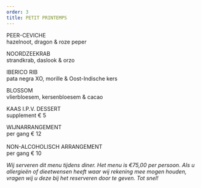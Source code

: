 ```yaml
---
order: 3
title: PETIT PRINTEMPS
---
```

PEER-CEVICHE\
hazelnoot, dragon & roze peper

NOORDZEEKRAB\
strandkrab, daslook & orzo

IBERICO RIB\
pata negra XO, morille & Oost-Indische kers

BLOSSOM\
vlierbloesem, kersenbloesem & cacao

KAAS I.P.V. DESSERT\
supplement € 5

WIJNARRANGEMENT \
per gang € 12\
\
NON-ALCOHOLISCH ARRANGEMENT\
per gang € 10

*Wij serveren dit menu tijdens diner. Het menu is €75,00 per persoon. Als u allergieën of dieetwensen heeft waar wij rekening mee mogen houden, vragen wij u deze bij het reserveren door te geven. Tot snel!*